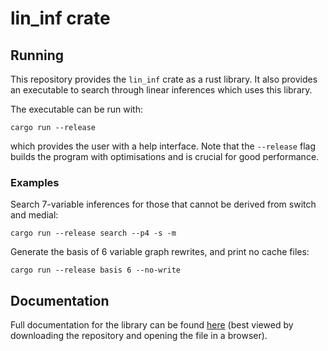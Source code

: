 # lin_inf crate

## Running
This repository provides the `lin_inf` crate as a rust library. It also provides an executable to search through linear inferences which uses this library.

The executable can be run with:
```
cargo run --release
```
which provides the user with a help interface. Note that the `--release` flag builds the program with optimisations and is crucial for good performance.

### Examples

Search 7-variable inferences for those that cannot be derived from switch and medial:
```
cargo run --release search --p4 -s -m
```

Generate the basis of 6 variable graph rewrites, and print no cache files:
```
cargo run --release basis 6 --no-write
```

## Documentation
Full documentation for the library can be found [here](https://alexarice.github.io/lin_inf/lin_inf/index.html) (best viewed by downloading the repository and opening the file in a browser).
